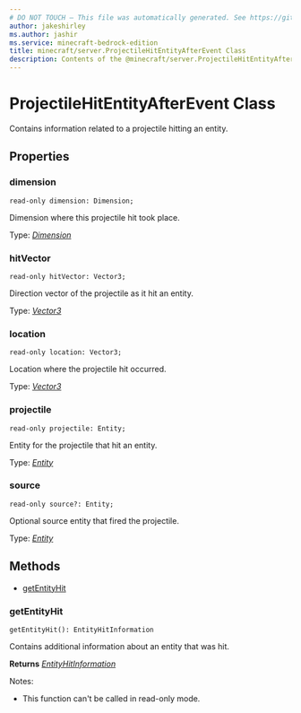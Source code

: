 ```yaml
---
# DO NOT TOUCH — This file was automatically generated. See https://github.com/mojang/minecraftapidocsgenerator to modify descriptions, examples, etc.
author: jakeshirley
ms.author: jashir
ms.service: minecraft-bedrock-edition
title: minecraft/server.ProjectileHitEntityAfterEvent Class
description: Contents of the @minecraft/server.ProjectileHitEntityAfterEvent class.
---
```

# ProjectileHitEntityAfterEvent Class

Contains information related to a projectile hitting an entity.

## Properties

### **dimension**
`read-only dimension: Dimension;`

Dimension where this projectile hit took place.

Type: [*Dimension*](Dimension.md)

### **hitVector**
`read-only hitVector: Vector3;`

Direction vector of the projectile as it hit an entity.

Type: [*Vector3*](Vector3.md)

### **location**
`read-only location: Vector3;`

Location where the projectile hit occurred.

Type: [*Vector3*](Vector3.md)

### **projectile**
`read-only projectile: Entity;`

Entity for the projectile that hit an entity.

Type: [*Entity*](Entity.md)

### **source**
`read-only source?: Entity;`

Optional source entity that fired the projectile.

Type: [*Entity*](Entity.md)

## Methods
- [getEntityHit](#getentityhit)

### **getEntityHit**
`
getEntityHit(): EntityHitInformation
`

Contains additional information about an entity that was hit.

**Returns** [*EntityHitInformation*](EntityHitInformation.md)
  
Notes:
- This function can't be called in read-only mode.
